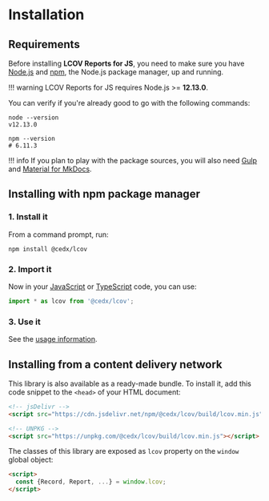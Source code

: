 # Installation

## Requirements
Before installing **LCOV Reports for JS**, you need to make sure you have [Node.js](https://nodejs.org)
and [npm](https://www.npmjs.com), the Node.js package manager, up and running.

!!! warning
    LCOV Reports for JS requires Node.js >= **12.13.0**.
    
You can verify if you're already good to go with the following commands:

```shell
node --version
v12.13.0

npm --version
# 6.11.3
```

!!! info
    If you plan to play with the package sources, you will also need
    [Gulp](https://gulpjs.com) and [Material for MkDocs](https://squidfunk.github.io/mkdocs-material).

## Installing with npm package manager

### 1. Install it
From a command prompt, run:

```shell
npm install @cedx/lcov
```

### 2. Import it
Now in your [JavaScript](https://developer.mozilla.org/en-US/docs/Web/JavaScript) or [TypeScript](https://www.typescriptlang.org) code, you can use:

```typescript
import * as lcov from '@cedx/lcov';
```

### 3. Use it
See the [usage information](usage.md).

## Installing from a content delivery network
This library is also available as a ready-made bundle.
To install it, add this code snippet to the `<head>` of your HTML document:

```html
<!-- jsDelivr -->
<script src="https://cdn.jsdelivr.net/npm/@cedx/lcov/build/lcov.min.js"></script>

<!-- UNPKG -->
<script src="https://unpkg.com/@cedx/lcov/build/lcov.min.js"></script>
```

The classes of this library are exposed as `lcov` property on the `window` global object:

```html
<script>
  const {Record, Report, ...} = window.lcov;
</script>
```
